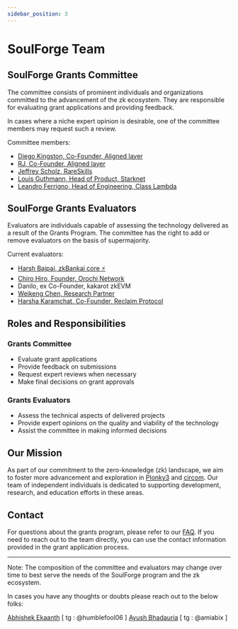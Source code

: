 ```yaml
---
sidebar_position: 3
---
```

# SoulForge Team

## SoulForge Grants Committee

The committee consists of prominent individuals and organizations committed to the advancement of the zk ecosystem. They are responsible for evaluating grant applications and providing feedback.

In cases where a niche expert opinion is desirable, one of the committee members may request such a review.

Committee members:

 - [Diego Kingston, Co-Founder, Aligned layer](https://x.com/zkdiegokingston)
 - [RJ, Co-Founder, Aligned layer](https://x.com/thisisrj)
 - [Jeffrey Scholz, RareSkills](https://x.com/Jeyffre)
 - [Louis Guthmann, Head of Product, Starknet](https://x.com/GuthL)
 - [Leandro Ferrigno, Head of Engineering, Class Lambda](https://x.com/lean_knack)

## SoulForge Grants Evaluators

Evaluators are individuals capable of assessing the technology delivered as a result of the Grants Program. The committee has the right to add or remove evaluators on the basis of supermajority.

Current evaluators:

 - [Harsh Bajpai, zkBankai core ⚡️](https://x.com/bajpaiharsh244)
 - [Chiro Hiro, Founder, Orochi Network](https://x.com/Chiro8x)
 - Danilo, ex Co-Founder, kakarot zkEVM
 - [Weikeng Chen, Research Partner](https://x.com/weikengchen)
 - [Harsha Karamchat, Co-Founder, Reclaim Protocol](https://x.com/HarshaKaramchat)

## Roles and Responsibilities

### Grants Committee
- Evaluate grant applications
- Provide feedback on submissions
- Request expert reviews when necessary
- Make final decisions on grant approvals

### Grants Evaluators
- Assess the technical aspects of delivered projects
- Provide expert opinions on the quality and viability of the technology
- Assist the committee in making informed decisions

## Our Mission

As part of our commitment to the zero-knowledge (zk) landscape, we aim to foster more advancement and exploration in [Plonky3](https://github.com/Plonky3/Plonky3) and [circom](https://github.com/iden3/circom). Our team of independent individuals is dedicated to supporting development, research, and education efforts in these areas.

## Contact

For questions about the grants program, please refer to our [FAQ](docs/faq.md). If you need to reach out to the team directly, you can use the contact information provided in the grant application process.

---

Note: The composition of the committee and evaluators may change over time to best serve the needs of the SoulForge program and the zk ecosystem.

In cases you have any thoughts or doubts please reach out to the below folks:

[Abhishek Ekaanth](https://x.com/abhiarys) [ tg : @humblefool06 ]
[Ayush Bhadauria](https://x.com/0xAbix) [ tg : @amiabix ]
